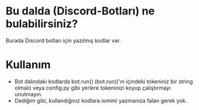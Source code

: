 # Bu dalda (Discord-Botları) ne bulabilirsiniz?
Burada Discord botları için yazılmış kodlar var.

# Kullanım
- Bot dalındaki kodlarda bot.run() (bot.run()'ın içindeki tokeniniz bir string olmalı) veya config.py gibi yerlere tokeninizi koyup çalıştırmayı unutmayın.
- Dediğim gibi, kullandığınız kodlara ismimi yazmanıza falan gerek yok.
